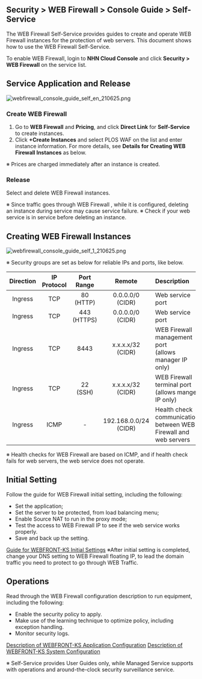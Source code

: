 ## Security > WEB Firewall > Console Guide > Self-Service

The WEB Firewall Self-Service provides guides to create and operate  WEB Firewall instances for the protection of web servers. 
This document shows how to use the WEB Firewall Self-Service. 

To enable WEB Firewall, login to **NHN Cloud Console** and click **Security > WEB Firewall** on the service list. 

## Service Application and Release 

![webfirewall_console_guide_self_en_210625.png](https://static.toastoven.net/prod_web_firewall/webfirewall_console_guide_self_en_220613.png)

### Create WEB Firewall 

1. Go to **WEB Firewall** and **Pricing**, and click **Direct Link** for **Self-Service** to create instances. 
2. Click **+Create Instances** and select PLOS WAF on the list and enter instance information. For more details, see **Details for Creating WEB Firewall Instances** as below. 

※ Prices are charged immediately after an instance is created. 

### Release 

Select and delete WEB Firewall instances. 

※ Since traffic goes through WEB Firewall , while it is configured, deleting an instance during service may cause service failure. 
※ Check if your web service is in service before deleting an instance. 

## Creating WEB Firewall Instances 

![webfirewall_console_guide_self_1_210625.png](https://static.toastoven.net/prod_web_firewall/webfirewall_console_guide_self_1_220523.png)

※ Security groups are set as below for reliable IPs and ports, like below.  

| Direction | IP Protocol | Port Range | Remote | Description |
| :-------: | :-----: | :---: | :---: | :--- |
| Ingress | TCP | 80 (HTTP) | 0.0.0.0/0 (CIDR) | Web service port |
| Ingress | TCP | 443 (HTTPS) | 0.0.0.0/0 (CIDR) | Web service port |
| Ingress | TCP | 8443 | x.x.x.x/32 (CIDR) | WEB Firewall management port <br />(allows manager IP only) |
| Ingress | TCP | 22 (SSH) | x.x.x.x/32 (CIDR) | WEB Firewall terminal port<br />(allows manger IP only) |
| Ingress | ICMP | - | 192.168.0.0/24 (CIDR) | Health check communication between WEB Firewall and web servers |

※ Health checks for WEB Firewall are based on ICMP, and if health check fails for web servers, the web service does not operate.    

## Initial Setting 

Follow the guide for WEB Firewall initial setting, including the following: 

* Set the application; 
* Set the server to be protected, from load balancing menu; 
* Enable Source NAT to run in the proxy mode;
* Test the access to WEB Firewall IP to see if the web service works properly. 
* Save and back up the setting. 

[Guide for WEBFRONT-KS Initial Settings](https://static.toastoven.net/prod_web_firewall/WEBFRONT-KS_초기%20설정%20가이드.pdf)
※After initial setting is completed, change your DNS setting to WEB Firewall floating IP, to lead the domain traffic you need to protect to go through WEB Traffic. 

## Operations 

Read through the WEB Firewall configuration description to run equipment, including the following: 

* Enable the security policy to apply. 
* Make use of the learning technique to optimize policy, including exception handling.  
* Monitor security logs. 

[Description of WEBFRONT-KS Application Configuration](https://static.toastoven.net/prod_web_firewall/WEBFRONT-KS_애플리케이션%20구성%20설명서.pdf)
[Description of WEBFRONT-KS System Configuration](https://static.toastoven.net/prod_web_firewall/WEBFRONT-KS_시스템%20구성%20설명서.pdf)

※ Self-Service provides User Guides only, while Managed Service supports with operations and around-the-clock security surveillance service.    
